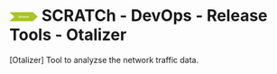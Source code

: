 # <img src="../../images/release.png" alt ='release'  width="10%" > SCRATCh - DevOps - Release Tools - Otalizer

[Otalizer] Tool to analyzse the network traffic data.



